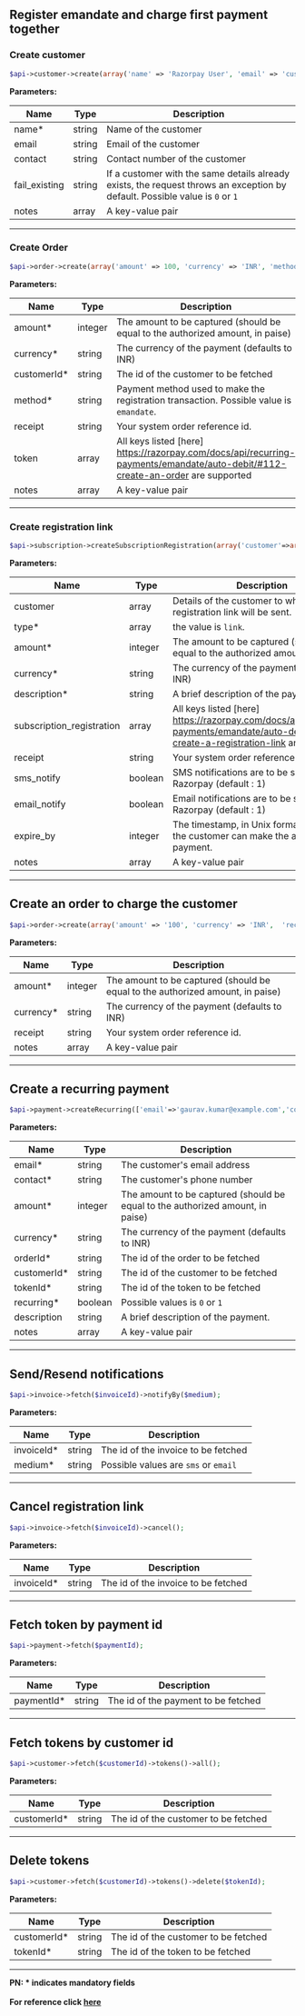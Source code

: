 ## Register emandate and charge first payment together

### Create customer
```php
$api->customer->create(array('name' => 'Razorpay User', 'email' => 'customer@razorpay.com','contact'=>'9123456780', 'fail_existing'=> '0', 'notes'=> array('notes_key_1'=> 'Tea, Earl Grey, Hot','notes_key_2'=> 'Tea, Earl Grey… decaf'));
```

**Parameters:**

| Name          | Type        | Description                                 |
|---------------|-------------|---------------------------------------------|
| name*          | string      | Name of the customer                        |
| email        | string      | Email of the customer                       |
| contact      | string      | Contact number of the customer              |
| fail_existing | string | If a customer with the same details already exists, the request throws an exception by default. Possible value is `0` or `1`|
| notes         | array      | A key-value pair                            |

-------------------------------------------------------------------------------------------------------

### Create Order

```php
$api->order->create(array('amount' => 100, 'currency' => 'INR', 'method'=>'emandate', 'customer_id'=>$customerId, 'receipt'=>'Receipt No. 5', 'notes'=> array('note_key 1'=> 'Beam me up Scotty','note_key 2'=> 'Engage'), 'token'=>array('first_payment_amount'=>10000, 'auth_type'=>'netbanking' ,'max_amount'=>'9999900','expire_at'=>'4102444799', 'notes'=>array('note_key 1'=> 'Tea, Earl Grey… decaf.','note_key 2'=> 'Tea. Earl Gray. Hot.'), 'bank_account'=>array('beneficiary_name'=>'Gaurav Kumar', 'account_number'=>'11214311215411', 'account_type'=>'savings', 'ifsc_code'=>'HDFC0001233'))));
```

**Parameters:**

| Name            | Type    | Description                                                                  |
|-----------------|---------|------------------------------------------------------------------------------|
| amount*   | integer      | The amount to be captured (should be equal to the authorized amount, in paise) |
| currency*   | string  | The currency of the payment (defaults to INR)  |
| customerId*   | string      | The id of the customer to be fetched | 
| method*      | string  | Payment method used to make the registration transaction. Possible value is `emandate`.  |
| receipt      | string  | Your system order reference id.  |
| token  | array  | All keys listed [here] https://razorpay.com/docs/api/recurring-payments/emandate/auto-debit/#112-create-an-order are supported |
| notes | array  | A key-value pair  |

-------------------------------------------------------------------------------------------------------

### Create registration link

```php
$api->subscription->createSubscriptionRegistration(array('customer'=>array('name'=>'Gaurav Kumar','email'=>'gaurav.kumar@example.com','contact'=>'9123456780'),'type'=>'link','amount'=>100,'currency'=>'INR','description'=>'Registration Link for Gaurav Kumar','subscription_registration'=>array('first_payment_amount'=>100, 'method'=>'emandate', 'auth_type'=>'netbanking' ,'max_amount'=>'50000','expire_at'=>'1634215992','bank_account'=>array('beneficiary_name'=>'Gaurav Kumar', 'account_number'=>'11214311215411', 'account_type'=>'savings', 'ifsc_code'=>'HDFC0001233')),'receipt'=>'Receipt No. 5','email_notify'=>1,'sms_notify'=>1,'expire_by'=>1634215992, 'notes'=> array('note_key 1'=> 'Beam me up Scotty','note_key 2'=> 'Tea. Earl Gray. Hot.'))   );
```

**Parameters:**

| Name            | Type    | Description                                                   |
|-----------------|---------|---------------------------------------------------------------|
| customer   | array      | Details of the customer to whom the registration link will be sent. |
| type*  | array | the value is `link`. |
| amount*   | integer      | The amount to be captured (should be equal to the authorized amount, in paise) |
| currency*   | string  | The currency of the payment (defaults to INR)  |
| description*  | string      | A brief description of the payment.   |
| subscription_registration   | array  | All keys listed [here] https://razorpay.com/docs/api/recurring-payments/emandate/auto-debit/#121-create-a-registration-link are supported  |
| receipt      | string  | Your system order reference id.  |
| sms_notify  | boolean  | SMS notifications are to be sent by Razorpay (default : 1)  |
| email_notify | boolean  | Email notifications are to be sent by Razorpay (default : 1)  |
| expire_by    | integer | The timestamp, in Unix format, till when the customer can make the authorization payment. |
| notes | array  | A key-value pair  |
-------------------------------------------------------------------------------------------------------

## Create an order to charge the customer

```php
$api->order->create(array('amount' => '100', 'currency' => 'INR',  'receipt' => 'Receipt No. 1', 'notes'=> array('key1'=> 'value3','key2'=> 'value2'))); 
```
**Parameters:**

| Name            | Type    | Description                                                                  |
|-----------------|---------|------------------------------------------------------------------------------|
| amount*   | integer      | The amount to be captured (should be equal to the authorized amount, in paise) |
| currency*   | string  | The currency of the payment (defaults to INR)  |
| receipt      | string  | Your system order reference id.  |
| notes | array  | A key-value pair  |

-------------------------------------------------------------------------------------------------------

## Create a recurring payment

```php
$api->payment->createRecurring(['email'=>'gaurav.kumar@example.com','contact'=>'9123456789','amount'=>1000,'currency'=>'INR','order_id'=>$orderid,'customer_id'=>$customerId,'token'=>$tokenId,'recurring'=>'1','description'=>'Creating recurring payment for Gaurav Kumar', 'notes'=> array('key1'=> 'value3','key2'=> 'value2'))); 
```
**Parameters:**

| Name            | Type    | Description                                                                  |
|-----------------|---------|------------------------------------------------------------------------------|
| email*   | string      | The customer's email address |
| contact*   | string      | The customer's phone number |
| amount*   | integer      | The amount to be captured (should be equal to the authorized amount, in paise) |
| currency*   | string  | The currency of the payment (defaults to INR)  |
| orderId*   | string      | The id of the order to be fetched |
| customerId*   | string      | The id of the customer to be fetched |
| tokenId*   | string      | The id of the token to be fetched |
| recurring*   | boolean      | Possible values is `0` or `1` |
| description  | string      | A brief description of the payment.   |
| notes | array  | A key-value pair  |

-------------------------------------------------------------------------------------------------------

## Send/Resend notifications

```php
$api->invoice->fetch($invoiceId)->notifyBy($medium);
```
**Parameters:**

| Name            | Type    |Description      |
|-----------------|---------|------------------------------------------------------------------------------|
| invoiceId*   | string      | The id of the invoice to be fetched |
| medium*   | string      | Possible values are `sms` or `email` |

-------------------------------------------------------------------------------------------------------

## Cancel registration link

```php
$api->invoice->fetch($invoiceId)->cancel();
```
**Parameters:**

| Name            | Type    | Description                                                                  |
|-----------------|---------|------------------------------------------------------------------------------|
| invoiceId*   | string      | The id of the invoice to be fetched |

-------------------------------------------------------------------------------------------------------

## Fetch token by payment id

```php
$api->payment->fetch($paymentId);
```
**Parameters:**

| Name            | Type    | Description                                                                  |
|-----------------|---------|------------------------------------------------------------------------------|
| paymentId*   | string      | The id of the payment to be fetched |

-------------------------------------------------------------------------------------------------------

## Fetch tokens by customer id

```php
$api->customer->fetch($customerId)->tokens()->all();
```
**Parameters:**

| Name            | Type    | Description                                                                  |
|-----------------|---------|------------------------------------------------------------------------------|
| customerId*   | string      | The id of the customer to be fetched |

-------------------------------------------------------------------------------------------------------

## Delete tokens

```php
$api->customer->fetch($customerId)->tokens()->delete($tokenId);
```
**Parameters:**

| Name            | Type    | Description                                                                  |
|-----------------|---------|------------------------------------------------------------------------------|
| customerId*   | string      | The id of the customer to be fetched |
| tokenId*   | string      | The id of the token to be fetched |

-------------------------------------------------------------------------------------------------------

**PN: * indicates mandatory fields**
<br>
<br>
**For reference click [here](https://razorpay.com/docs/api/recurring-payments/emandate/auto-debit/)**